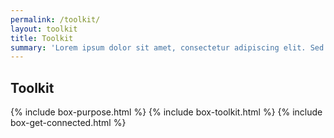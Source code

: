 ```yaml
---
permalink: /toolkit/
layout: toolkit
title: Toolkit
summary: 'Lorem ipsum dolor sit amet, consectetur adipiscing elit. Sed congue aliquet tincidunt. Cras in libero rhoncus, semper metus eu, finibus nunc. Nunc feugiat lorem tellus, et sollicitudin eros feugiat vitae.'
---
```


## Toolkit

{% include box-purpose.html %}
{% include box-toolkit.html %}
{% include box-get-connected.html %}
